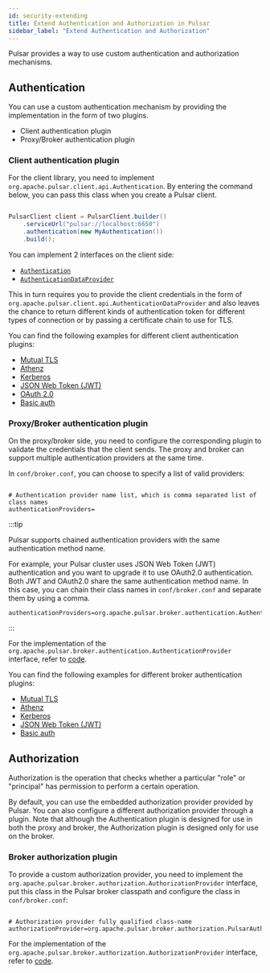 ```yaml
---
id: security-extending
title: Extend Authentication and Authorization in Pulsar
sidebar_label: "Extend Authentication and Authorization"
---
```


Pulsar provides a way to use custom authentication and authorization mechanisms.

## Authentication

You can use a custom authentication mechanism by providing the implementation in the form of two plugins.
* Client authentication plugin
* Proxy/Broker authentication plugin

### Client authentication plugin

For the client library, you need to implement `org.apache.pulsar.client.api.Authentication`. By entering the command below, you can pass this class when you create a Pulsar client.

```java

PulsarClient client = PulsarClient.builder()
    .serviceUrl("pulsar://localhost:6650")
    .authentication(new MyAuthentication())
    .build();

```

You can implement 2 interfaces on the client side:
 * [`Authentication`](http://pulsar.apache.org/api/client/org/apache/pulsar/client/api/Authentication.html)
 * [`AuthenticationDataProvider`](http://pulsar.apache.org/api/client/org/apache/pulsar/client/api/AuthenticationDataProvider.html)

This in turn requires you to provide the client credentials in the form of `org.apache.pulsar.client.api.AuthenticationDataProvider` and also leaves the chance to return different kinds of authentication token for different types of connection or by passing a certificate chain to use for TLS.

You can find the following examples for different client authentication plugins:
 * [Mutual TLS](https://github.com/apache/pulsar/blob/master/pulsar-client/src/main/java/org/apache/pulsar/client/impl/auth/AuthenticationTls.java)
 * [Athenz](https://github.com/apache/pulsar/blob/master/pulsar-client-auth-athenz/src/main/java/org/apache/pulsar/client/impl/auth/AuthenticationAthenz.java)
 * [Kerberos](https://github.com/apache/pulsar/blob/master/pulsar-client-auth-sasl/src/main/java/org/apache/pulsar/client/impl/auth/AuthenticationSasl.java)
 * [JSON Web Token (JWT)](https://github.com/apache/pulsar/blob/master/pulsar-client/src/main/java/org/apache/pulsar/client/impl/auth/AuthenticationToken.java)
 * [OAuth 2.0](https://github.com/apache/pulsar/blob/master/pulsar-client/src/main/java/org/apache/pulsar/client/impl/auth/oauth2/AuthenticationOAuth2.java)
 * [Basic auth](https://github.com/apache/pulsar/blob/master/pulsar-client/src/main/java/org/apache/pulsar/client/impl/auth/AuthenticationBasic.java)

### Proxy/Broker authentication plugin

On the proxy/broker side, you need to configure the corresponding plugin to validate the credentials that the client sends. The proxy and broker can support multiple authentication providers at the same time.

In `conf/broker.conf`, you can choose to specify a list of valid providers:

```properties

# Authentication provider name list, which is comma separated list of class names
authenticationProviders=

```

:::tip

Pulsar supports chained authentication providers with the same authentication method name. 

For example, your Pulsar cluster uses JSON Web Token (JWT) authentication and you want to upgrade it to use OAuth2.0 authentication. Both JWT and OAuth2.0 share the same authentication method name. In this case, you can chain their class names in `conf/broker.conf` and separate them by using a comma.

```properties
authenticationProviders=org.apache.pulsar.broker.authentication.AuthenticationProviderJWT,org.apache.pulsar.broker.authentication.AuthenticationProviderOAuth2
```

:::

For the implementation of the `org.apache.pulsar.broker.authentication.AuthenticationProvider` interface, refer to [code](https://github.com/apache/pulsar/blob/master/pulsar-broker-common/src/main/java/org/apache/pulsar/broker/authentication/AuthenticationProvider.java).

You can find the following examples for different broker authentication plugins:

 * [Mutual TLS](https://github.com/apache/pulsar/blob/master/pulsar-broker-common/src/main/java/org/apache/pulsar/broker/authentication/AuthenticationProviderTls.java)
 * [Athenz](https://github.com/apache/pulsar/blob/master/pulsar-broker-auth-athenz/src/main/java/org/apache/pulsar/broker/authentication/AuthenticationProviderAthenz.java)
 * [Kerberos](https://github.com/apache/pulsar/blob/master/pulsar-broker-auth-sasl/src/main/java/org/apache/pulsar/broker/authentication/AuthenticationProviderSasl.java)
 * [JSON Web Token (JWT)](https://github.com/apache/pulsar/blob/master/pulsar-broker-common/src/main/java/org/apache/pulsar/broker/authentication/AuthenticationProviderToken.java)
 * [Basic auth](https://github.com/apache/pulsar/blob/master/pulsar-broker-common/src/main/java/org/apache/pulsar/broker/authentication/AuthenticationProviderToken.java)

## Authorization

Authorization is the operation that checks whether a particular "role" or "principal" has permission to perform a certain operation.

By default, you can use the embedded authorization provider provided by Pulsar. You can also configure a different authorization provider through a plugin. Note that although the Authentication plugin is designed for use in both the proxy and broker, the Authorization plugin is designed only for use on the broker.

### Broker authorization plugin

To provide a custom authorization provider, you need to implement the `org.apache.pulsar.broker.authorization.AuthorizationProvider` interface, put this class in the Pulsar broker classpath and configure the class in `conf/broker.conf`:

 ```properties
 
 # Authorization provider fully qualified class-name
 authorizationProvider=org.apache.pulsar.broker.authorization.PulsarAuthorizationProvider
 
 ```

For the implementation of the `org.apache.pulsar.broker.authorization.AuthorizationProvider` interface, refer to [code](https://github.com/apache/pulsar/blob/master/pulsar-broker-common/src/main/java/org/apache/pulsar/broker/authorization/AuthorizationProvider.java).